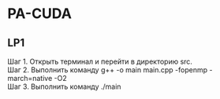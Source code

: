 # PA-CUDA

## LP1

Шаг 1. Открыть терминал и перейти в директорию src.</br>
Шаг 2. Выполнить команду g++ -o main main.cpp -fopenmp -march=native -O2</br>
Шаг 3. Выполнить команду ./main
